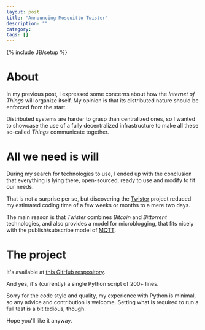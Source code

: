 ```yaml
---
layout: post
title: "Announcing Mosquitto-Twister"
description: ""
category:
tags: []
---
```

{% include JB/setup %}
# About

In my previous post, I expressed some concerns about how the *Internet of Things*
will organize itself. My opinion is that its distributed nature should be enforced
from the start.

Distributed systems are harder to grasp than centralized ones, so I wanted to
showcase the use of a fully decentralized infrastructure to make all these
so-called *Things* communicate together.

# All we need is will

During my search for technologies to use, I ended up with the conclusion that
everything is lying there, open-sourced, ready to use and modify to fit our needs.

That is not a surprise per se, but discovering the [Twister](http://twister.net.co/)
project reduced my estimated coding time of a few weeks or months to a mere two days.

The main reason is that *Twister* combines *Bitcoin* and *Bittorrent* technologies,
and also provides a model for microblogging, that fits nicely with the publish/subscribe
model of [MQTT](http://mqtt.org/).

# The project

It's available at [this GitHub respository](https://github.com/Torlus/mosquitto-twister).

And yes, it's (currently) a single Python script of 200+ lines.

Sorry for the code style and quality, my experience with Python
is minimal, so any advice and contribution is welcome.
Setting what is required to run a full test is a bit tedious, though.

Hope you'll like it anyway.

